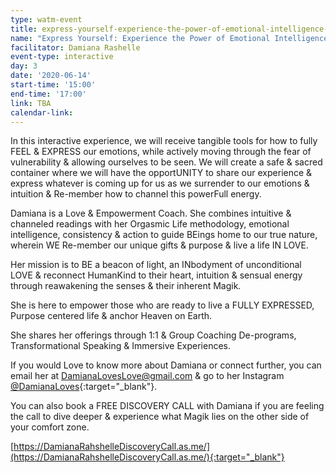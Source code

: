 ```yaml
---
type: watm-event
title: express-yourself-experience-the-power-of-emotional-intelligence-vulnerability-and-moving-through-the-fear-of-letting-yourself-be-seen
name: "Express Yourself: Experience the Power of Emotional Intelligence, Vulnerability & Moving Through the Fear of Letting Yourself BE Seen"
facilitator: Damiana Rashelle
event-type: interactive
day: 3
date: '2020-06-14'
start-time: '15:00'
end-time: '17:00'
link: TBA
calendar-link:
---
```


In this interactive experience, we will receive tangible tools for how to fully FEEL & EXPRESS our emotions, while actively moving through the fear of vulnerability & allowing ourselves to be seen. We will create a safe & sacred container where we will have the opportUNITY to share our experience & express whatever is coming up for us as we surrender to our emotions & intuition & Re-member how to channel this powerFull energy.

Damiana is a Love & Empowerment Coach. She combines intuitive & channeled readings with her Orgasmic Life methodology, emotional intelligence, consistency & action to guide BEings home to our true nature, wherein WE Re-member our unique gifts & purpose & live a life IN LOVE.

Her mission is to BE a beacon of light, an INbodyment of unconditional LOVE & reconnect HumanKind to their heart, intuition & sensual energy through reawakening the senses & their inherent Magik.

She is here to empower those who are ready to live a FULLY EXPRESSED, Purpose centered life & anchor Heaven on Earth.

She shares her offerings through 1:1 & Group Coaching De-programs, Transformational Speaking & Immersive Experiences.

If you would Love to know more about Damiana or connect further, you can email her at DamianaLovesLove@gmail.com & go to her Instagram [@DamianaLoves](https://www.instagram.com/DamianaLoves){:target="_blank"}.

You can also book a FREE DISCOVERY CALL with Damiana if you are feeling the call to dive deeper & experience what Magik lies on the other side of your comfort zone.

[https://DamianaRahshelleDiscoveryCall.as.me/](https://DamianaRahshelleDiscoveryCall.as.me/){:target="_blank"}
